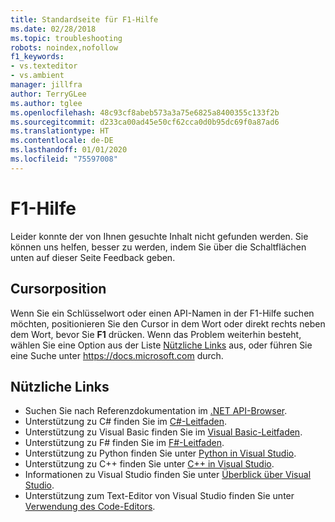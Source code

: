 ```yaml
---
title: Standardseite für F1-Hilfe
ms.date: 02/28/2018
ms.topic: troubleshooting
robots: noindex,nofollow
f1_keywords:
- vs.texteditor
- vs.ambient
manager: jillfra
author: TerryGLee
ms.author: tglee
ms.openlocfilehash: 48c93cf8abeb573a3a75e6825a8400355c133f2b
ms.sourcegitcommit: d233ca00ad45e50cf62cca0d0b95dc69f0a87ad6
ms.translationtype: HT
ms.contentlocale: de-DE
ms.lasthandoff: 01/01/2020
ms.locfileid: "75597008"
---
```

# <a name="f1-help"></a>F1-Hilfe

Leider konnte der von Ihnen gesuchte Inhalt nicht gefunden werden. Sie können uns helfen, besser zu werden, indem Sie über die Schaltflächen unten auf dieser Seite Feedback geben.

## <a name="cursor-position"></a>Cursorposition

Wenn Sie ein Schlüsselwort oder einen API-Namen in der F1-Hilfe suchen möchten, positionieren Sie den Cursor in dem Wort oder direkt rechts neben dem Wort, bevor Sie **F1** drücken. Wenn das Problem weiterhin besteht, wählen Sie eine Option aus der Liste [Nützliche Links](#useful-links) aus, oder führen Sie eine Suche unter https://docs.microsoft.com durch.

## <a name="useful-links"></a>Nützliche Links

- Suchen Sie nach Referenzdokumentation im [.NET API-Browser](/dotnet/api/).
- Unterstützung zu C# finden Sie im [C#-Leitfaden](/dotnet/csharp/index).
- Unterstützung zu Visual Basic finden Sie im [Visual Basic-Leitfaden](/dotnet/visual-basic/).
- Unterstützung zu F# finden Sie im [F#-Leitfaden](/dotnet/fsharp/).
- Unterstützung zu Python finden Sie unter [Python in Visual Studio](../../python/overview-of-python-tools-for-visual-studio.md).
- Unterstützung zu C++ finden Sie unter [C++ in Visual Studio](/cpp/visual-cpp-in-visual-studio).
- Informationen zu Visual Studio finden Sie unter [Überblick über Visual Studio](../../get-started/visual-studio-ide.md).
- Unterstützung zum Text-Editor von Visual Studio finden Sie unter [Verwendung des Code-Editors](../../ide/writing-code-in-the-code-and-text-editor.md).
